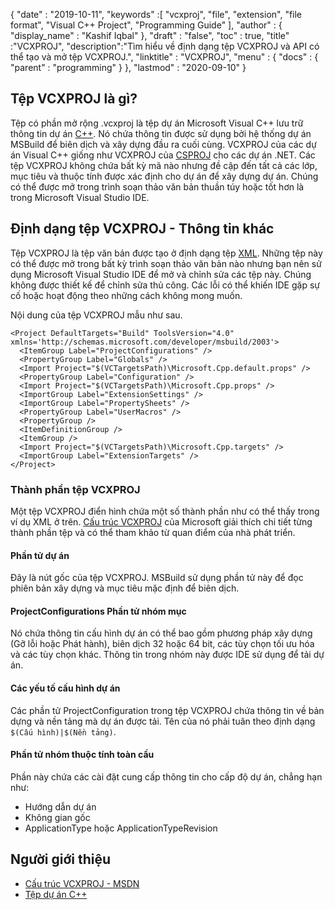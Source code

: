 {
  "date" : "2019-10-11",
  "keywords" :[ "vcxproj", "file", "extension", "file format", "Visual C++ Project", "Programming Guide" ],
  "author" : {
    "display_name" : "Kashif Iqbal"
},
  "draft" : "false",
  "toc" : true,
  "title" :"VCXPROJ",
  "description":"Tìm hiểu về định dạng tệp VCXPROJ và API có thể tạo và mở tệp VCXPROJ.",
  "linktitle" : "VCXPROJ",
  "menu" : {
    "docs" : {
      "parent" : "programming"
}
},
  "lastmod" : "2020-09-10"
}

## Tệp VCXPROJ là gì?

Tệp có phần mở rộng .vcxproj là tệp dự án Microsoft Visual C++ lưu trữ thông tin dự án [C++](/vi/programming/cpp/). Nó chứa thông tin được sử dụng bởi hệ thống dự án MSBuild để biên dịch và xây dựng đầu ra cuối cùng. VCXPROJ của các dự án Visual C++ giống như VCXPROJ của [CSPROJ](/vi/programming/csproj/) cho các dự án .NET. Các tệp VCXPROJ không chứa bất kỳ mã nào nhưng đề cập đến tất cả các lớp, mục tiêu và thuộc tính được xác định cho dự án để xây dựng dự án. Chúng có thể được mở trong trình soạn thảo văn bản thuần túy hoặc tốt hơn là trong Microsoft Visual Studio IDE.


## Định dạng tệp VCXPROJ - Thông tin khác

Tệp VCXPROJ là tệp văn bản được tạo ở định dạng tệp [XML](/vi/web/xml/). Những tệp này có thể được mở trong bất kỳ trình soạn thảo văn bản nào nhưng bạn nên sử dụng Microsoft Visual Studio IDE để mở và chỉnh sửa các tệp này. Chúng không được thiết kế để chỉnh sửa thủ công. Các lỗi có thể khiến IDE gặp sự cố hoặc hoạt động theo những cách không mong muốn.

Nội dung của tệp VCXPROJ mẫu như sau.

```
<Project DefaultTargets="Build" ToolsVersion="4.0" xmlns='http://schemas.microsoft.com/developer/msbuild/2003'>
  <ItemGroup Label="ProjectConfigurations" />
  <PropertyGroup Label="Globals" />
  <Import Project="$(VCTargetsPath)\Microsoft.Cpp.default.props" />
  <PropertyGroup Label="Configuration" />
  <Import Project="$(VCTargetsPath)\Microsoft.Cpp.props" />
  <ImportGroup Label="ExtensionSettings" />
  <ImportGroup Label="PropertySheets" />
  <PropertyGroup Label="UserMacros" />
  <PropertyGroup />
  <ItemDefinitionGroup />
  <ItemGroup />
  <Import Project="$(VCTargetsPath)\Microsoft.Cpp.targets" />
  <ImportGroup Label="ExtensionTargets" />
</Project>
```
### Thành phần tệp VCXPROJ

Một tệp VCXPROJ điển hình chứa một số thành phần như có thể thấy trong ví dụ XML ở trên. [Cấu trúc VCXPROJ](https://learn.microsoft.com/en-us/cpp/build/reference/vcxproj-file-structure?view=msvc-160) của Microsoft giải thích chi tiết từng thành phần tệp và có thể tham khảo từ quan điểm của nhà phát triển.

#### Phần tử dự án

Đây là nút gốc của tệp VCXPROJ. MSBuild sử dụng phần tử này để đọc phiên bản xây dựng và mục tiêu mặc định để biên dịch.

#### ProjectConfigurations Phần tử nhóm mục

Nó chứa thông tin cấu hình dự án có thể bao gồm phương pháp xây dựng (Gỡ lỗi hoặc Phát hành), biên dịch 32 hoặc 64 bit, các tùy chọn tối ưu hóa và các tùy chọn khác. Thông tin trong nhóm này được IDE sử dụng để tải dự án.

#### Các yếu tố cấu hình dự án

Các phần tử ProjectConfiguration trong tệp VCXPROJ chứa thông tin về bản dựng và nền tảng mà dự án được tải. Tên của nó phải tuân theo định dạng `$(Cấu hình)|$(Nền tảng)`.

#### Phần tử nhóm thuộc tính toàn cầu

Phần này chứa các cài đặt cung cấp thông tin cho cấp độ dự án, chẳng hạn như:

* Hướng dẫn dự án
* Không gian gốc
* ApplicationType hoặc ApplicationTypeRevision


## Người giới thiệu

* [Cấu trúc VCXPROJ - MSDN](https://learn.microsoft.com/en-us/cpp/build/reference/vcxproj-file-structure?view=msvc-160)
* [Tệp dự án C++](https://learn.microsoft.com/en-us/cpp/build/reference/project-files?view=msvc-160)

